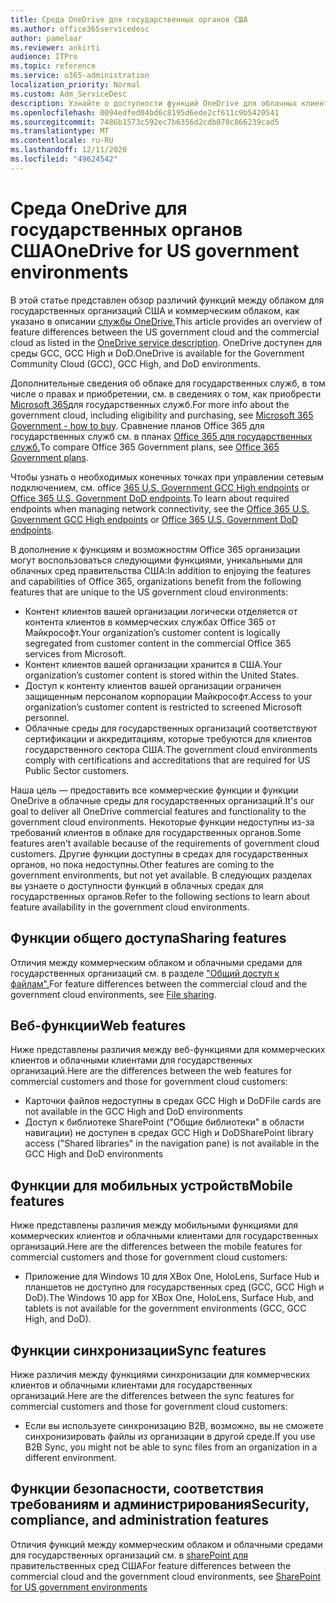 ```yaml
---
title: Среда OneDrive для государственных органов США
ms.author: office365servicedesc
author: pamelaar
ms.reviewer: ankirti
audience: ITPro
ms.topic: reference
ms.service: o365-administration
localization_priority: Normal
ms.custom: Adm_ServiceDesc
description: Узнайте о доступности функций OneDrive для облачных клиентов правительства США.
ms.openlocfilehash: 0094edfed04bd6c8195d6ede2cf611c9b5420541
ms.sourcegitcommit: 7486b1573c592ec7b6356d2cdb070c866239cad5
ms.translationtype: MT
ms.contentlocale: ru-RU
ms.lasthandoff: 12/11/2020
ms.locfileid: "49624542"
---
```

# <a name="onedrive-for-us-government-environments"></a><span data-ttu-id="49d0f-103">Среда OneDrive для государственных органов США</span><span class="sxs-lookup"><span data-stu-id="49d0f-103">OneDrive for US government environments</span></span>

<span data-ttu-id="49d0f-104">В этой статье представлен обзор различий функций между облаком для государственных организаций США и коммерческим облаком, как указано в описании [службы OneDrive.](/office365/servicedescriptions/onedrive-for-business-service-description)</span><span class="sxs-lookup"><span data-stu-id="49d0f-104">This article provides an overview of feature differences between the US government cloud and the commercial cloud as listed in the [OneDrive service description](/office365/servicedescriptions/onedrive-for-business-service-description).</span></span> <span data-ttu-id="49d0f-105">OneDrive доступен для среды GCC, GCC High и DoD.</span><span class="sxs-lookup"><span data-stu-id="49d0f-105">OneDrive is available for the Government Community Cloud (GCC), GCC High, and DoD environments.</span></span> 

<span data-ttu-id="49d0f-106">Дополнительные сведения об облаке для государственных служб, в том числе о правах и приобретении, см. в сведениях о том, как приобрести [Microsoft 365](/office365/servicedescriptions/office-365-platform-service-description/office-365-us-government/microsoft-365-government-how-to-buy)для государственных служб.</span><span class="sxs-lookup"><span data-stu-id="49d0f-106">For more info about the government cloud, including eligibility and purchasing, see [Microsoft 365 Government - how to buy](/office365/servicedescriptions/office-365-platform-service-description/office-365-us-government/microsoft-365-government-how-to-buy).</span></span> <span data-ttu-id="49d0f-107">Сравнение планов Office 365 для государственных служб см. в планах [Office 365 для государственных служб.](https://www.microsoft.com/microsoft-365/government/compare-office-365-government-plans?rtc=1#EligibilityRequirements)</span><span class="sxs-lookup"><span data-stu-id="49d0f-107">To compare Office 365 Government plans, see [Office 365 Government plans](https://www.microsoft.com/microsoft-365/government/compare-office-365-government-plans?rtc=1#EligibilityRequirements).</span></span>

<span data-ttu-id="49d0f-108">Чтобы узнать о необходимых конечных точках при управлении сетевым подключением, см. office [365 U.S. Government GCC High endpoints](/office365/enterprise/office-365-u-s-government-gcc-high-endpoints#sharepoint-online-and-onedrive-for-business) or [Office 365 U.S. Government DoD endpoints](/office365/enterprise/office-365-u-s-government-dod-endpoints#sharepoint-online-and-onedrive-for-business).</span><span class="sxs-lookup"><span data-stu-id="49d0f-108">To learn about required endpoints when managing network connectivity, see the [Office 365 U.S. Government GCC High endpoints](/office365/enterprise/office-365-u-s-government-gcc-high-endpoints#sharepoint-online-and-onedrive-for-business) or [Office 365 U.S. Government DoD endpoints](/office365/enterprise/office-365-u-s-government-dod-endpoints#sharepoint-online-and-onedrive-for-business).</span></span>

<span data-ttu-id="49d0f-109">В дополнение к функциям и возможностям Office 365 организации могут воспользоваться следующими функциями, уникальными для облачных сред правительства США:</span><span class="sxs-lookup"><span data-stu-id="49d0f-109">In addition to enjoying the features and capabilities of Office 365, organizations benefit from the following features that are unique to the US government cloud environments:</span></span>

-   <span data-ttu-id="49d0f-110">Контент клиентов вашей организации логически отделяется от контента клиентов в коммерческих службах Office 365 от Майкрософт.</span><span class="sxs-lookup"><span data-stu-id="49d0f-110">Your organization’s customer content is logically segregated from customer content in the commercial Office 365 services from Microsoft.</span></span>
-   <span data-ttu-id="49d0f-111">Контент клиентов вашей организации хранится в США.</span><span class="sxs-lookup"><span data-stu-id="49d0f-111">Your organization’s customer content is stored within the United States.</span></span>
-   <span data-ttu-id="49d0f-112">Доступ к контенту клиентов вашей организации ограничен защищенным персоналом корпорации Майкрософт.</span><span class="sxs-lookup"><span data-stu-id="49d0f-112">Access to your organization’s customer content is restricted to screened Microsoft personnel.</span></span>
-   <span data-ttu-id="49d0f-113">Облачные среды для государственных организаций соответствуют сертификации и аккредитациям, которые требуются для клиентов государственного сектора США.</span><span class="sxs-lookup"><span data-stu-id="49d0f-113">The government cloud environments comply with certifications and accreditations that are required for US Public Sector customers.</span></span>

<span data-ttu-id="49d0f-114">Наша цель — предоставить все коммерческие функции и функции OneDrive в облачные среды для государственных организаций.</span><span class="sxs-lookup"><span data-stu-id="49d0f-114">It's our goal to deliver all OneDrive commercial features and functionality to the government cloud environments.</span></span> <span data-ttu-id="49d0f-115">Некоторые функции недоступны из-за требований клиентов в облаке для государственных органов.</span><span class="sxs-lookup"><span data-stu-id="49d0f-115">Some features aren't available because of the requirements of government cloud customers.</span></span> <span data-ttu-id="49d0f-116">Другие функции доступны в средах для государственных органов, но пока недоступны.</span><span class="sxs-lookup"><span data-stu-id="49d0f-116">Other features are coming to the government environments, but not yet available.</span></span> <span data-ttu-id="49d0f-117">В следующих разделах вы узнаете о доступности функций в облачных средах для государственных органов.</span><span class="sxs-lookup"><span data-stu-id="49d0f-117">Refer to the following sections to learn about feature availability in the government cloud environments.</span></span>

## <a name="sharing-features"></a><span data-ttu-id="49d0f-118">Функции общего доступа</span><span class="sxs-lookup"><span data-stu-id="49d0f-118">Sharing features</span></span>

<span data-ttu-id="49d0f-119">Отличия между коммерческим облаком и облачными средами для государственных организаций см. в разделе ["Общий доступ к файлам".](/office365/servicedescriptions/office-365-platform-service-description/office-365-us-government/gcc-high-and-dod#file-sharing)</span><span class="sxs-lookup"><span data-stu-id="49d0f-119">For feature differences between the commercial cloud and the government cloud environments, see [File sharing](/office365/servicedescriptions/office-365-platform-service-description/office-365-us-government/gcc-high-and-dod#file-sharing).</span></span>

## <a name="web-features"></a><span data-ttu-id="49d0f-120">Веб-функции</span><span class="sxs-lookup"><span data-stu-id="49d0f-120">Web features</span></span>

<span data-ttu-id="49d0f-121">Ниже представлены различия между веб-функциями для коммерческих клиентов и облачными клиентами для государственных организаций.</span><span class="sxs-lookup"><span data-stu-id="49d0f-121">Here are the differences between the web features for commercial customers and those for government cloud customers:</span></span>

- <span data-ttu-id="49d0f-122">Карточки файлов недоступны в средах GCC High и DoD</span><span class="sxs-lookup"><span data-stu-id="49d0f-122">File cards are not available in the GCC High and DoD environments</span></span>
- <span data-ttu-id="49d0f-123">Доступ к библиотеке SharePoint ("Общие библиотеки" в области навигации) не доступен в средах GCC High и DoD</span><span class="sxs-lookup"><span data-stu-id="49d0f-123">SharePoint library access ("Shared libraries" in the navigation pane) is not available in the GCC High and DoD environments</span></span>

## <a name="mobile-features"></a><span data-ttu-id="49d0f-124">Функции для мобильных устройств</span><span class="sxs-lookup"><span data-stu-id="49d0f-124">Mobile features</span></span>

<span data-ttu-id="49d0f-125">Ниже представлены различия между мобильными функциями для коммерческих клиентов и облачными клиентами для государственных организаций.</span><span class="sxs-lookup"><span data-stu-id="49d0f-125">Here are the differences between the mobile features for commercial customers and those for government cloud customers:</span></span>

- <span data-ttu-id="49d0f-126">Приложение для Windows 10 для XBox One, HoloLens, Surface Hub и планшетов не доступно для государственных сред (GCC, GCC High и DoD).</span><span class="sxs-lookup"><span data-stu-id="49d0f-126">The Windows 10 app for XBox One, HoloLens, Surface Hub, and tablets is not available for the government environments (GCC, GCC High, and DoD).</span></span>

## <a name="sync-features"></a><span data-ttu-id="49d0f-127">Функции синхронизации</span><span class="sxs-lookup"><span data-stu-id="49d0f-127">Sync features</span></span>

<span data-ttu-id="49d0f-128">Ниже различия между функциями синхронизации для коммерческих клиентов и облачными клиентами для государственных организаций.</span><span class="sxs-lookup"><span data-stu-id="49d0f-128">Here are the differences between the sync features for commercial customers and those for government cloud customers:</span></span>

- <span data-ttu-id="49d0f-129">Если вы используете синхронизацию B2B, возможно, вы не сможете синхронизировать файлы из организации в другой среде.</span><span class="sxs-lookup"><span data-stu-id="49d0f-129">If you use B2B Sync, you might not be able to sync files from an organization in a different environment.</span></span>

## <a name="security-compliance-and-administration-features"></a><span data-ttu-id="49d0f-130">Функции безопасности, соответствия требованиям и администрирования</span><span class="sxs-lookup"><span data-stu-id="49d0f-130">Security, compliance, and administration features</span></span>

<span data-ttu-id="49d0f-131">Отличия функций между коммерческим облаком и облачными средами для государственных организаций см. в [sharePoint для](sharepoint.md) правительственных сред США</span><span class="sxs-lookup"><span data-stu-id="49d0f-131">For feature differences between the commercial cloud and the government cloud environments, see [SharePoint for US government environments](sharepoint.md)</span></span>


